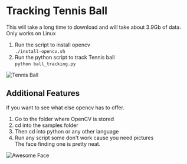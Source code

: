 # Tracking Tennis Ball  

This will take a long time to download and will take about 3.9Gb of data.  Only works on Linux

1. Run the script to install opencv  
	```./install-opencv.sh```  
2. Run the python script to track Tennis ball  
	```python ball_tracking.py```  

![Tennis Ball](https://raw.github.com/justindstewart/TitanRover17/tree/v1/TennisTracking/pics/ball.png?raw=true "Ball Tracking")

## Additional Features  
If you want to see what else opencv has to offer.  

1. Go to the folder where OpenCV is stored  
2. cd into the samples folder  
3. Then cd into python or any other language  
4. Run any script some don't work cause you need pictures  
	The face finding one is pretty neat.

![Awesome Face](https://raw.github.com/justindstewart/TitanRover17/tree/v1/TennisTracking/pics/facedetect.png?raw=true "Facedetect")
